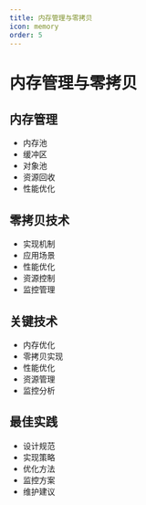 ```yaml
---
title: 内存管理与零拷贝
icon: memory
order: 5
---
```


# 内存管理与零拷贝

## 内存管理
- 内存池
- 缓冲区
- 对象池
- 资源回收
- 性能优化

## 零拷贝技术
- 实现机制
- 应用场景
- 性能优化
- 资源控制
- 监控管理

## 关键技术
- 内存优化
- 零拷贝实现
- 性能优化
- 资源管理
- 监控分析

## 最佳实践
- 设计规范
- 实现策略
- 优化方法
- 监控方案
- 维护建议
